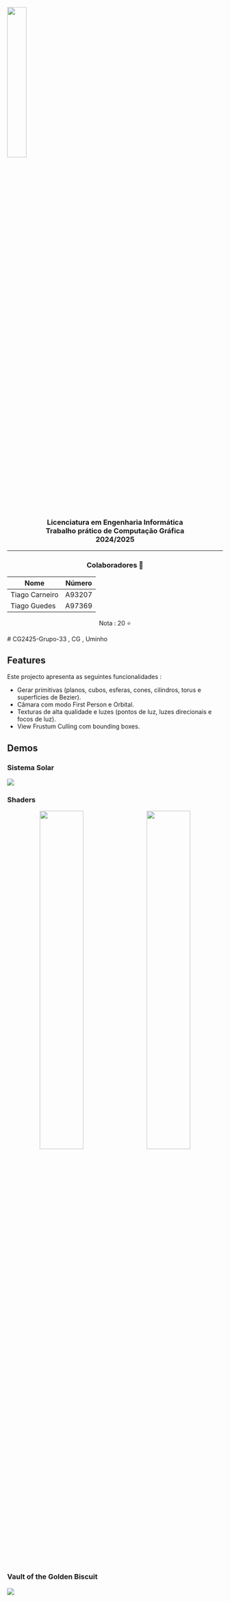<img src='media/uminho_eng.png' width="30%"/>

<h3 align="center">Licenciatura em Engenharia Informática <br> Trabalho prático de Computação Gráfica <br> 2024/2025 </h3>

---

<h3 align="center"> Colaboradores &#129309 </h2>

<div align="center">

| Nome             | Número  |
| ---------------- | ------- |
| Tiago Carneiro   | A93207  |
| Tiago Guedes     | A97369  |

Nota : 20 ⭐

</div>
# CG2425-Grupo-33 , CG , Uminho 

## Features

Este projecto apresenta as seguintes funcionalidades : 

 - Gerar primitivas (planos, cubos, esferas, cones, cilindros, torus e superfícies de Bezier).
 - Câmara com modo First Person e Orbital.
 - Texturas de alta qualidade e luzes (pontos de luz, luzes direcionais e focos de luz).
 - View Frustum Culling com bounding boxes.

## Demos

### Sistema Solar
<img src='media/solar_system.png'/>

### Shaders

<div align="center">
<img src='media/crt_shader.png' width="45%"/> &nbsp;&nbsp;&nbsp;&nbsp; <img src='media/outline_shader.png' width="45%"/>
</div>

### Vault of the Golden Biscuit

<img src='media/vault_of_the_golden_biscuit.png'/>

